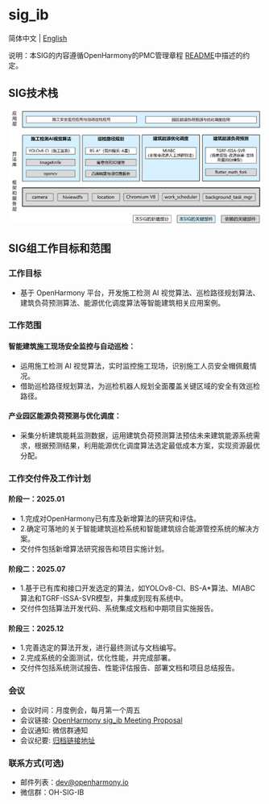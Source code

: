 # sig_ib
简体中文 | [English](./sig_ib.md)

说明：本SIG的内容遵循OpenHarmony的PMC管理章程 [README](../../zh/pmc.md)中描述的约定。

## SIG技术栈
![输入图片说明](figures/sig_ib_arch_cn.png)

## SIG组工作目标和范围

### 工作目标
- 基于 OpenHarmony 平台，开发施工检测 AI 视觉算法、巡检路径规划算法、建筑负荷预测算法、能源优化调度算法等智能建筑相关应用案例。

### 工作范围
#### 智能建筑施工现场安全监控与自动巡检：
 - 运用施工检测 AI 视觉算法，实时监控施工现场，识别施工人员安全帽佩戴情况。
 - 借助巡检路径规划算法，为巡检机器人规划全面覆盖关键区域的安全有效巡检路径。
#### 产业园区能源负荷预测与优化调度：
- 采集分析建筑能耗监测数据，运用建筑负荷预测算法预估未来建筑能源系统需求，根据预测结果，利用能源优化调度算法选定最低成本方案，实现资源最优分配。

### 工作交付件及工作计划
#### 阶段一：2025.01
- 1.完成对OpenHarmony已有库及新增算法的研究和评估。
- 2.确定可落地的关于智能建筑巡检系统和智能建筑综合能源管控系统的解决方案。
- 交付件包括新增算法研究报告和项目实施计划。
#### 阶段二：2025.07
- 1.基于已有库和接口开发选定的算法，如YOLOv8-CI、BS-A*算法、MIABC算法和TGRF-ISSA-SVR模型，并集成到现有系统中。
- 交付件包括算法开发代码、系统集成文档和中期项目实施报告。
#### 阶段三：2025.12
- 1.完善选定的算法开发，进行最终测试与文档编写。
- 2.完成系统的全面测试，优化性能，并完成部署。
- 交付件包括系统测试报告、性能评估报告、部署文档和项目总结报告。


### 会议
 - 会议时间：月度例会，每月第一个周五
 - 会议链接: [OpenHarmony sig_ib Meeting Proposal](http://shimo.im/sheets/913JMp6jLOsvM8AE/MODOC)
 - 会议通知: 微信群通知
 - 会议纪要: [归档链接地址](https://gitee.com/openharmony/community/tree/master/sig/sig_ib/meetings)

### 联系方式(可选)

- 邮件列表：dev@openharmony.io
- 微信群：OH-SIG-IB